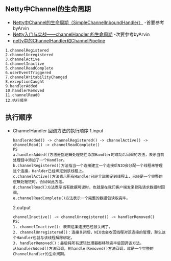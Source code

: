 ## Netty中Channel的生命周期
- [Netty中Channel的生命周期（SimpleChannelInboundHandler）](https://blog.csdn.net/u014131617/article/details/86476522) -首要参考byArvin
- [Netty入门与实战——channelHandler 的生命周期](https://blog.csdn.net/qq_32360995/article/details/91518229) -次要参考byArvin
- [netty中的ChannelHandler和ChannelPipeline](https://msd.misuland.com/pd/3181438578597036916)
```
1.channelRegistered
2.channelUnregistered
3.channelActive
4.channelInactive
5.channelReadComplete
6.userEventTriggered
7.channelWritabilityChanged
8.exceptionCaught
9.handlerAdded
10.handlerRemoved
11.channelRead0
12.执行顺序
```
## 执行顺序
- ChannelHandler 回调方法的执行顺序
    1.input
    ```
    handlerAdded() -> channelRegistered() -> channelActive() -> channelRead() -> channelReadComplete()
    PS
    a.handlerAdded()方法是指逻辑处理链在添加Handler时成功后回调的方法，表示当前处理链中添加了一个Handler。
    b.channelRegistered()方法指当一个连接建立一个连接后NIO会分配一个线程来管理这个连接，Hanlder已经绑定到该线程上。
    c.channelActive()方法表示所有Handler已经全部绑定到线程上，已经是一个完整的逻辑处理链时，会回调此方法。
    d.channelRead()方法表示当有数据可读时，也就是在我们客户端发来登陆请求数据时回调。
    e.channelReadComplete()方法表示一个完整的数据包读取完毕。
    ```
    2.output
    ```
    channelInactive() -> channelUnregistered() -> handlerRemoved()
    PS: 
    1. channelInactive(): 表面这条连接已经被关闭了。
    2. channelUnregistered()：连接关闭后，NIO也会收回线程对该连接的管理，那么这个Handler也就与该线程解除绑定。
    3. handlerRemoved()：最后将所有逻辑处理器都移除完毕后回调该方法。
    从handlerAdded()方法回调，到handlerRemoved()方法回调，就是一个完整的ChannelHandler的生命周期。
    ```
